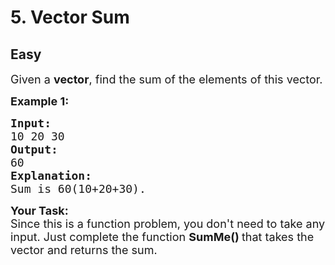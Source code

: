 # 5. Vector Sum
## Easy
<div class="problem-statement">
                <p></p><p><span style="font-size:18px">Given a <strong>vector</strong>, find the sum of the elements of this vector.</span></p>

<p><span style="font-size:18px"><strong>Example 1:</strong> <strong> </strong></span></p>

<pre><span style="font-size:18px"><strong>Input:</strong>
10 20 30
<strong>Output: 
</strong>60
<strong>Explanation:</strong>
Sum is 60(10+20+30).</span>
</pre>

<p><span style="font-size:18px"><strong>Your Task:</strong><br>
Since this is a function problem, you don't need to take any input. Just complete the function <strong>SumMe()&nbsp;</strong>that takes&nbsp;the vector and returns the sum.</span></p>
 <p></p>
            </div>